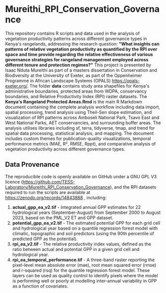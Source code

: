 # Mureithi_RPI_Conservation_Governance

This repository contains R scripts and data used in the analysis of vegetation productivity patterns across different governance types in Kenya's rangelands, addressing the research question: **"What insights can patterns of relative vegetation productivity as quantified by the RPI over space and time provide regarding the relative effectiveness of various governance strategies for rangeland management employed across different tenure and protection regimes?"** This project is presented by Isaac Nduta Mureithi as part of a masters dissertation in Conservation and Biodiversity at the University of Exeter, as part of the Oppenheimer Programme in African Landscape Systems (OPALS) https://opals-exeter.org/. 
The folder **data** contains study area shapefiles for Kenya's administrative boundaries, protected areas from WDPA, conservancy boundaries, and Relative Productivity Index (RPI) raster datasets. The **Kenya's Rangeland Protected Areas.Rmd** is the main R Markdown document containing the complete analysis workflow including data import, spatial processing, trend analysis using Theil-Sen slope estimation, and visualization of RPI patterns across Amboseli National Park, Tsavo East and West National Parks, AET conservancies, and surrounding buffer areas. The analysis utilises libraries including sf, terra, tidyverse, tmap, and trend for spatial data processing, statistical analysis, and mapping. The document includes custom themes for publication-quality visualizations, temporal performance metrics (MAE, R², RMSE, Rppt), and comparative analysis of vegetation productivity across different governance types.
## Data Provenance
The reproducible code is openly available on GitHub under a GNU GPL V3 licence (https://github.com/TESS-Laboratory/Mureithi_RPI_Conservation_Governance), and the RPI datasets required to run the scripts are available at https://zenodo.org/records/14843888 , including:
1. **actual_gpp_ea_v2.tif** - Integrated annual GPP estimates for 22 hydrological years (September-August) from September 2000 to August 2023, based on the PML_V2 ET and GPP dataset.
2. **potential_gpp_ea_v2.tif** - The estimated potential GPP for each grid cell and hydrological year based on a quantile regression forest model with climatic, topographic and soil predictors (using the 90th percentile of predicted GPP as the potential).
3. **rpi_ea_v2.tif** - The relative productivity index values, defined as the ratio between actual and potential GPP in a given grid cell and hydrological year.
4. **rpi_ea_temporal_performance.tif** - A three-band raster reporting the pixel-level mean absolute error (mae), root mean squared error (rmse) and r-squared (rsq) for the quantile regression forest model. These layers can be used as quality control to identify pixels where the model is performing well or poorly at modelling inter-annual variability in GPP as a function of covariates.
